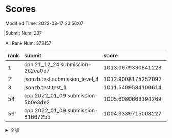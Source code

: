 # Scores

Modified Time: 2022-03-17 23:56:07

Submit Num: 207

All Rank Num: 372157

| rank |               submit               |       score        |       sigma        | pk_num |
| :--- | :--------------------------------- | :----------------- | :----------------- | :----- |
| 1    | cpp.21_12_24.submission-2b2ea0d7   | 1013.0679330841228 | 0.8052605438945262 | 7192   |
| 2    | jsonzb.test.submission_level_4     | 1012.9008175252092 | 0.8201036456168773 | 7192   |
| 3    | jsonzb.test.test_1                 | 1011.5409584100614 | 0.7951184812643208 | 7192   |
| 54   | cpp.2022_01_09.submission-5b0e3de2 | 1005.6080663194269 | 0.7262048494467646 | 7195   |
| 56   | cpp.2022_01_09.submission-816672bd | 1004.9339715008227 | 0.7042686272618363 | 7188   |


<details>
<summary>全部</summary>

| rank |                 submit                 |       score        |       sigma        | pk_num |
| :--- | :------------------------------------- | :----------------- | :----------------- | :----- |
| 1    | cpp.21_12_24.submission-2b2ea0d7       | 1013.0679330841228 | 0.8052605438945262 | 7192   |
| 2    | jsonzb.test.submission_level_4         | 1012.9008175252092 | 0.8201036456168773 | 7192   |
| 3    | jsonzb.test.test_1                     | 1011.5409584100614 | 0.7951184812643208 | 7192   |
| 4    | gobigger.level_3.submission_level_3_38 | 1011.4181191581603 | 0.7546836961618393 | 7190   |
| 5    | gobigger.level_3.submission_level_3_6  | 1011.1371297274904 | 0.7905588069407304 | 7187   |
| 6    | gobigger.level_3.submission_level_3_42 | 1011.0478030562775 | 0.7687464129418432 | 7193   |
| 7    | gobigger.level_3.submission_level_3_31 | 1011.0211400113313 | 0.7658630675643706 | 7196   |
| 8    | gobigger.level_3.submission_level_3_20 | 1011.010192234416  | 0.7582274645655562 | 7189   |
| 9    | gobigger.level_3.submission_level_3_44 | 1010.9724406075787 | 0.7535342190247736 | 7193   |
| 10   | gobigger.level_3.submission_level_3_33 | 1010.9306114142687 | 0.7519886863053403 | 7194   |
| 11   | gobigger.level_3.submission_level_3_43 | 1010.9249138804198 | 0.7647449691413664 | 7192   |
| 12   | gobigger.level_3.submission_level_3_32 | 1010.8633734570789 | 0.7550058900493872 | 7192   |
| 13   | gobigger.level_3.submission_level_3_27 | 1010.8419777592057 | 0.7846962997440692 | 7190   |
| 14   | gobigger.level_3.submission_level_3_2  | 1010.7713896011828 | 0.7543063101652063 | 7190   |
| 15   | gobigger.level_3.submission_level_3_9  | 1010.7190281157714 | 0.7671425627204762 | 7191   |
| 16   | gobigger.level_3.submission_level_3_28 | 1010.711206459957  | 0.7508967144975905 | 7194   |
| 17   | gobigger.level_3.submission_level_3_25 | 1010.5843297411133 | 0.7691131814433267 | 7194   |
| 18   | gobigger.level_3.submission_level_3_41 | 1010.5756535217754 | 0.7571137509160356 | 7190   |
| 19   | gobigger.level_3.submission_level_3_35 | 1010.5667909420544 | 0.7572373117594278 | 7195   |
| 20   | gobigger.level_3.submission_level_3_17 | 1010.5323191998167 | 0.7549143500842478 | 7196   |
| 21   | gobigger.level_3.submission_level_3_3  | 1010.5320847315617 | 0.7721593843257034 | 7191   |
| 22   | gobigger.level_3.submission_level_3_39 | 1010.5026974686787 | 0.7620825054295807 | 7188   |
| 23   | gobigger.level_3.submission_level_3_36 | 1010.4966754946431 | 0.7581101386932879 | 7192   |
| 24   | gobigger.level_3.submission_level_3_47 | 1010.4460771734982 | 0.7605900675143134 | 7192   |
| 25   | gobigger.level_3.submission_level_3_37 | 1010.4219035873756 | 0.7641618554065673 | 7196   |
| 26   | gobigger.level_3.submission_level_3_16 | 1010.3819261475577 | 0.7484224986659733 | 7193   |
| 27   | gobigger.level_3.submission_level_3_30 | 1010.3756117152083 | 0.7516236423374175 | 7189   |
| 28   | gobigger.level_3.submission_level_3_34 | 1010.3619971559256 | 0.7907554605859088 | 7192   |
| 29   | gobigger.level_3.submission_level_3_24 | 1010.3456172086205 | 0.7523767703035704 | 7196   |
| 30   | gobigger.level_3.submission_level_3_5  | 1010.3165414090998 | 0.7551262498340467 | 7191   |
| 31   | gobigger.level_3.submission_level_3_40 | 1010.3067355483436 | 0.7715807272187551 | 7191   |
| 32   | gobigger.level_3.submission_level_3_26 | 1010.3056795641289 | 0.7527692543001624 | 7195   |
| 33   | gobigger.level_3.submission_level_3_29 | 1010.2648395304285 | 0.735220097528597  | 7192   |
| 34   | gobigger.level_3.submission_level_3_49 | 1010.1151608320225 | 0.7482242922040484 | 7194   |
| 35   | gobigger.level_3.submission_level_3_45 | 1010.0395041378752 | 0.7393393172923645 | 7192   |
| 36   | gobigger.level_3.submission_level_3_12 | 1009.928360709466  | 0.746330575352006  | 7193   |
| 37   | gobigger.level_3.submission_level_3_22 | 1009.9186034861093 | 0.7505386096498449 | 7191   |
| 38   | gobigger.level_3.submission_level_3_11 | 1009.8097224691666 | 0.7424163879999871 | 7192   |
| 39   | gobigger.level_3.submission_level_3_19 | 1009.8027006518457 | 0.746111863586812  | 7194   |
| 40   | gobigger.level_3.submission_level_3_0  | 1009.7843554218438 | 0.7719078413490704 | 7194   |
| 41   | gobigger.level_3.submission_level_3_10 | 1009.7511719588686 | 0.7713836047922369 | 7191   |
| 42   | gobigger.level_3.submission_level_3_13 | 1009.6956643276453 | 0.7422391714946968 | 7196   |
| 43   | gobigger.level_3.submission_level_3_1  | 1009.6796033618817 | 0.7644611501669818 | 7189   |
| 44   | gobigger.level_3.submission_level_3_14 | 1009.6734608607663 | 0.7659779276870458 | 7191   |
| 45   | gobigger.level_3.submission_level_3_23 | 1009.6482848704774 | 0.7522707077105106 | 7194   |
| 46   | gobigger.level_3.submission_level_3_21 | 1009.3689210077722 | 0.7560264124078354 | 7188   |
| 47   | gobigger.level_3.submission_level_3_15 | 1009.2007436934533 | 0.7345333313585336 | 7193   |
| 48   | gobigger.level_3.submission_level_3_7  | 1009.0783607067592 | 0.745278348451554  | 7195   |
| 49   | gobigger.level_3.submission_level_3_48 | 1009.0222173544219 | 0.7515927189532    | 7196   |
| 50   | gobigger.level_3.submission_level_3_18 | 1008.9112716147645 | 0.7511780092253622 | 7188   |
| 51   | gobigger.level_3.submission_level_3_4  | 1008.8439926018731 | 0.7776776106331177 | 7189   |
| 52   | gobigger.level_3.submission_level_3_46 | 1008.3932740556218 | 0.7486518105302478 | 7190   |
| 53   | gobigger.level_3.submission_level_3_8  | 1008.2558328270364 | 0.7379728937666054 | 7189   |
| 54   | cpp.2022_01_09.submission-5b0e3de2     | 1005.6080663194269 | 0.7262048494467646 | 7195   |
| 55   | gobigger.level_1.submission_level_1_28 | 1005.4854575285907 | 0.7212770822618427 | 7196   |
| 56   | cpp.2022_01_09.submission-816672bd     | 1004.9339715008227 | 0.7042686272618363 | 7188   |
| 57   | gobigger.level_1.submission_level_1_20 | 1004.7951786772599 | 0.7195945176578433 | 7193   |
| 58   | gobigger.level_1.submission_level_1_27 | 1004.5740523667858 | 0.7165080032597286 | 7195   |
| 59   | gobigger.level_1.submission_level_1_39 | 1004.4213405194504 | 0.7273981750857773 | 7183   |
| 60   | gobigger.level_1.submission_level_1_38 | 1004.4069875998349 | 0.7194876601109966 | 7188   |
| 61   | gobigger.level_1.submission_level_1_11 | 1004.3818765778126 | 0.7271784163218292 | 7193   |
| 62   | gobigger.level_1.submission_level_1_0  | 1004.2697619723103 | 0.7128463116811865 | 7194   |
| 63   | gobigger.level_1.submission_level_1_43 | 1004.2350558306699 | 0.7225419027086143 | 7192   |
| 64   | gobigger.level_1.submission_level_1_36 | 1004.112118267672  | 0.7240699948483862 | 7196   |
| 65   | gobigger.level_1.submission_level_1_34 | 1004.0920129460405 | 0.7218302922226292 | 7189   |
| 66   | gobigger.level_1.submission_level_1_33 | 1003.9092409828991 | 0.7174851748741145 | 7192   |
| 67   | gobigger.level_1.submission_level_1_12 | 1003.81211412784   | 0.704039567002128  | 7189   |
| 68   | gobigger.level_1.submission_level_1_6  | 1003.706602063357  | 0.7268472587474624 | 7187   |
| 69   | gobigger.level_1.submission_level_1_13 | 1003.5415989525421 | 0.7075110727657721 | 7191   |
| 70   | gobigger.level_1.submission_level_1_42 | 1003.5370271186997 | 0.7217031614432514 | 7192   |
| 71   | gobigger.level_1.submission_level_1_1  | 1003.5301349019544 | 0.7187610261759378 | 7197   |
| 72   | gobigger.level_1.submission_level_1_49 | 1003.5006649747197 | 0.72537888301626   | 7191   |
| 73   | gobigger.level_1.submission_level_1_26 | 1003.4123570550406 | 0.7181189189286116 | 7190   |
| 74   | gobigger.level_1.submission_level_1_8  | 1003.3458704163528 | 0.7238653398861203 | 7194   |
| 75   | gobigger.level_1.submission_level_1_46 | 1003.3404118085284 | 0.7162441977193474 | 7191   |
| 76   | gobigger.level_1.submission_level_1_44 | 1003.2209868238622 | 0.7174312593653323 | 7195   |
| 77   | gobigger.level_1.submission_level_1_9  | 1003.1976004778952 | 0.7115257922655812 | 7187   |
| 78   | gobigger.level_1.submission_level_1_48 | 1003.1676130771322 | 0.7114897676199355 | 7191   |
| 79   | gobigger.level_1.submission_level_1_35 | 1003.1639005333321 | 0.7201319303129993 | 7193   |
| 80   | gobigger.level_1.submission_level_1_3  | 1003.1547483164297 | 0.708720880774425  | 7190   |
| 81   | gobigger.level_1.submission_level_1_19 | 1003.1502535801246 | 0.7128580958422943 | 7190   |
| 82   | gobigger.level_1.submission_level_1_14 | 1003.1161821899622 | 0.7198555233693873 | 7192   |
| 83   | gobigger.level_1.submission_level_1_47 | 1003.1042733826422 | 0.7108435033522421 | 7192   |
| 84   | gobigger.level_1.submission_level_1_31 | 1003.0990464896228 | 0.7165760320279186 | 7191   |
| 85   | gobigger.level_1.submission_level_1_2  | 1003.084268631369  | 0.7264947609487148 | 7191   |
| 86   | gobigger.level_1.submission_level_1_29 | 1003.0529279453846 | 0.7122465026471616 | 7193   |
| 87   | gobigger.level_1.submission_level_1_25 | 1003.0318931738462 | 0.7356184857200535 | 7196   |
| 88   | gobigger.level_1.submission_level_1_23 | 1002.9931233776776 | 0.7144786383366628 | 7190   |
| 89   | gobigger.level_1.submission_level_1_32 | 1002.9831992137717 | 0.708541415919081  | 7186   |
| 90   | gobigger.level_1.submission_level_1_37 | 1002.9706467850406 | 0.723702512837087  | 7195   |
| 91   | gobigger.level_1.submission_level_1_17 | 1002.9528976563988 | 0.7141832656074332 | 7195   |
| 92   | gobigger.level_1.submission_level_1_30 | 1002.9276315317718 | 0.7178892311829255 | 7189   |
| 93   | gobigger.level_1.submission_level_1_15 | 1002.896894533605  | 0.7073990980801302 | 7193   |
| 94   | gobigger.level_1.submission_level_1_16 | 1002.8956554762773 | 0.7111577994936275 | 7195   |
| 95   | gobigger.level_1.submission_level_1_7  | 1002.8245025844802 | 0.7175168943914935 | 7189   |
| 96   | gobigger.level_1.submission_level_1_40 | 1002.7945260781357 | 0.7161465083128485 | 7194   |
| 97   | gobigger.level_1.submission_level_1_24 | 1002.5513511989956 | 0.7253500051044265 | 7190   |
| 98   | gobigger.level_1.submission_level_1_18 | 1002.4984095483458 | 0.7079335328383757 | 7192   |
| 99   | gobigger.level_1.submission_level_1_4  | 1002.4844191816455 | 0.7100705934766387 | 7190   |
| 100  | gobigger.level_1.submission_level_1_45 | 1002.306710352589  | 0.7145799284894855 | 7190   |
| 101  | gobigger.level_1.submission_level_1_5  | 1002.198984695013  | 0.7134671013452543 | 7192   |
| 102  | gobigger.level_1.submission_level_1_10 | 1002.1529824342485 | 0.7248669905287514 | 7191   |
| 103  | gobigger.level_1.submission_level_1_22 | 1002.0966539334686 | 0.7165279620682699 | 7193   |
| 104  | gobigger.level_1.submission_level_1_21 | 1001.9923187390573 | 0.7105291163200825 | 7188   |
| 105  | gobigger.level_1.submission_level_1_41 | 1001.5256325019598 | 0.717195118342185  | 7189   |
| 106  | gobigger.random.submission_random_24   | 997.1184556254775  | 0.710387780144115  | 7194   |
| 107  | gobigger.random.submission_random_43   | 997.0975084323823  | 0.7170810897419048 | 7190   |
| 108  | gobigger.random.submission_random_49   | 997.0645856785933  | 0.7191452568886267 | 7194   |
| 109  | gobigger.random.submission_random_4    | 996.8252034902467  | 0.7044467693013051 | 7190   |
| 110  | gobigger.random.submission_random_33   | 996.8052319047771  | 0.7157381142848394 | 7192   |
| 111  | gobigger.random.submission_random_27   | 996.7144978714765  | 0.7083939113516984 | 7193   |
| 112  | gobigger.random.submission_random_7    | 996.5636278062599  | 0.7099286358696902 | 7186   |
| 113  | gobigger.random.submission_random_47   | 996.5291882210923  | 0.7047359784406892 | 7194   |
| 114  | gobigger.random.submission_random_46   | 996.5180838058972  | 0.7140799603212236 | 7191   |
| 115  | gobigger.random.submission_random_17   | 996.4552163910807  | 0.7144095534210894 | 7190   |
| 116  | gobigger.random.submission_random_44   | 996.3941332564549  | 0.7187938568529437 | 7189   |
| 117  | gobigger.random.submission_random_42   | 996.3805894358055  | 0.7017061100242366 | 7190   |
| 118  | gobigger.random.submission_random_0    | 996.3599886411021  | 0.7079434565260024 | 7192   |
| 119  | gobigger.random.submission_random_6    | 996.2872437143358  | 0.7033390523809325 | 7190   |
| 120  | gobigger.random.submission_random_2    | 996.233692235222   | 0.7082418284108676 | 7188   |
| 121  | gobigger.random.submission_random_39   | 996.2103775987081  | 0.7065561027528423 | 7191   |
| 122  | gobigger.random.submission_random_19   | 996.1398094928211  | 0.7154616448646045 | 7190   |
| 123  | gobigger.random.submission_random_9    | 996.1282896400995  | 0.7143678785756685 | 7194   |
| 124  | gobigger.random.submission_random_21   | 996.0970747032446  | 0.7071468825460121 | 7187   |
| 125  | gobigger.random.submission_random_26   | 996.0815961561167  | 0.7126579074729582 | 7196   |
| 126  | gobigger.random.submission_random_45   | 996.0548248250551  | 0.7017833586971532 | 7190   |
| 127  | gobigger.random.submission_random_37   | 996.0505440825149  | 0.7003829551526474 | 7192   |
| 128  | gobigger.random.submission_random_41   | 996.0435972175452  | 0.729288419415398  | 7190   |
| 129  | gobigger.random.submission_random_28   | 996.0347783509092  | 0.712778239605805  | 7190   |
| 130  | gobigger.random.submission_random_12   | 995.9822953121004  | 0.7335091841787852 | 7195   |
| 131  | gobigger.random.submission_random_3    | 995.9260312533979  | 0.7215110684395185 | 7195   |
| 132  | gobigger.random.submission_random_31   | 995.8550795569586  | 0.7244476757915362 | 7192   |
| 133  | gobigger.random.submission_random_10   | 995.8412177260627  | 0.7006990304865315 | 7190   |
| 134  | gobigger.random.submission_random_1    | 995.8365044988816  | 0.7101229786493369 | 7191   |
| 135  | gobigger.random.submission_random_15   | 995.8170488836527  | 0.7111692256574471 | 7195   |
| 136  | gobigger.random.submission_random_38   | 995.7978121611018  | 0.7118378108850487 | 7186   |
| 137  | gobigger.random.submission_random_16   | 995.7870354895729  | 0.7260978580991588 | 7191   |
| 138  | gobigger.random.submission_random_29   | 995.7757086036495  | 0.7050635080964803 | 7193   |
| 139  | gobigger.random.submission_random_14   | 995.7726531021367  | 0.7156157410919074 | 7195   |
| 140  | gobigger.random.submission_random_22   | 995.7692025043748  | 0.7182799049106139 | 7189   |
| 141  | gobigger.random.submission_random_11   | 995.6686352877787  | 0.7136304449344045 | 7193   |
| 142  | gobigger.random.submission_random_5    | 995.6508398413869  | 0.7066122064273824 | 7190   |
| 143  | gobigger.random.submission_random_20   | 995.5764800083523  | 0.717617457548099  | 7189   |
| 144  | gobigger.random.submission_random_48   | 995.5517660358282  | 0.7203406153970581 | 7194   |
| 145  | gobigger.random.submission_random_32   | 995.4816042966496  | 0.707562371465421  | 7189   |
| 146  | gobigger.random.submission_random_34   | 995.357708663718   | 0.7189652759298272 | 7191   |
| 147  | gobigger.random.submission_random_23   | 995.3330425560599  | 0.7043272436814835 | 7190   |
| 148  | gobigger.random.submission_random_18   | 995.2786694542544  | 0.7063734895550942 | 7190   |
| 149  | gobigger.random.submission_random_13   | 995.223317834847   | 0.7092043395254048 | 7189   |
| 150  | gobigger.random.submission_random_25   | 995.1273298424974  | 0.7135580523972354 | 7191   |
| 151  | gobigger.random.submission_random_30   | 995.0133094728686  | 0.7068502239838375 | 7191   |
| 152  | gobigger.random.submission_random_8    | 994.9958002145371  | 0.7150742203015475 | 7186   |
| 153  | gobigger.random.submission_random_35   | 994.9791981836279  | 0.7160973605008047 | 7196   |
| 154  | gobigger.random.submission_random_36   | 994.7810681609524  | 0.7216067158929533 | 7187   |
| 155  | gobigger.level_2.submission_level_2_22 | 994.6326480044312  | 0.7308706235310807 | 7187   |
| 156  | gobigger.random.submission_random_40   | 994.4615195946882  | 0.7340459266329694 | 7191   |
| 157  | gobigger.level_2.submission_level_2_41 | 994.0348494334469  | 0.7236723430365627 | 7192   |
| 158  | gobigger.level_2.submission_level_2_32 | 993.9463282163936  | 0.7264409846475801 | 7191   |
| 159  | gobigger.level_2.submission_level_2_12 | 993.6224628633216  | 0.7314913086401638 | 7189   |
| 160  | gobigger.level_2.submission_level_2_43 | 993.3137297399761  | 0.7516415866284294 | 7188   |
| 161  | gobigger.level_2.submission_level_2_42 | 993.1810218980323  | 0.7277151541677782 | 7194   |
| 162  | gobigger.level_2.submission_level_2_48 | 993.0712414110754  | 0.745223532779414  | 7191   |
| 163  | gobigger.level_2.submission_level_2_27 | 992.9857078485488  | 0.7411512513524623 | 7189   |
| 164  | gobigger.level_2.submission_level_2_44 | 992.9823761219114  | 0.7511932712490808 | 7190   |
| 165  | gobigger.level_2.submission_level_2_18 | 992.9038940267213  | 0.7394326070149778 | 7193   |
| 166  | gobigger.level_2.submission_level_2_20 | 992.8917521190363  | 0.7524370384746728 | 7191   |
| 167  | gobigger.level_2.submission_level_2_46 | 992.8816471700445  | 0.7573331375651385 | 7190   |
| 168  | gobigger.level_2.submission_level_2_0  | 992.771248559845   | 0.7509531329828102 | 7192   |
| 169  | gobigger.level_2.submission_level_2_10 | 992.7690960688058  | 0.7392688608981214 | 7193   |
| 170  | gobigger.level_2.submission_level_2_4  | 992.594813497455   | 0.7387973306965709 | 7191   |
| 171  | gobigger.level_2.submission_level_2_45 | 992.5279700855255  | 0.7490916220466404 | 7195   |
| 172  | gobigger.level_2.submission_level_2_14 | 992.3994410043563  | 0.7434412004502197 | 7191   |
| 173  | gobigger.level_2.submission_level_2_35 | 992.2984222632464  | 0.7515421446530265 | 7189   |
| 174  | gobigger.level_2.submission_level_2_24 | 992.2137386417237  | 0.7610673221146209 | 7192   |
| 175  | gobigger.level_2.submission_level_2_49 | 992.1140193693622  | 0.7456387739977381 | 7190   |
| 176  | gobigger.level_2.submission_level_2_9  | 992.0678066355     | 0.7505604330321533 | 7198   |
| 177  | gobigger.level_2.submission_level_2_5  | 991.9630891367418  | 0.7450497081125608 | 7190   |
| 178  | gobigger.level_2.submission_level_2_11 | 991.9346216694852  | 0.7622355598518925 | 7193   |
| 179  | gobigger.level_2.submission_level_2_31 | 991.8437951402937  | 0.7502691318654707 | 7194   |
| 180  | gobigger.level_2.submission_level_2_15 | 991.8280710477991  | 0.7486462600275657 | 7193   |
| 181  | gobigger.level_2.submission_level_2_19 | 991.825487635558   | 0.7515817976580993 | 7191   |
| 182  | gobigger.level_2.submission_level_2_21 | 991.8180521762467  | 0.7781519049758717 | 7192   |
| 183  | gobigger.level_2.submission_level_2_39 | 991.801795897526   | 0.7487406146805105 | 7191   |
| 184  | gobigger.level_2.submission_level_2_3  | 991.7363226604706  | 0.7398932788261168 | 7191   |
| 185  | gobigger.level_2.submission_level_2_37 | 991.7281276088619  | 0.747445401628267  | 7189   |
| 186  | gobigger.level_2.submission_level_2_29 | 991.6993007687178  | 0.7473548797461909 | 7191   |
| 187  | gobigger.level_2.submission_level_2_17 | 991.6200797801922  | 0.7556689684913933 | 7190   |
| 188  | gobigger.level_2.submission_level_2_16 | 991.6080098175422  | 0.7565073877213127 | 7192   |
| 189  | gobigger.level_2.submission_level_2_2  | 991.6074806838252  | 0.7512551907979101 | 7196   |
| 190  | gobigger.level_2.submission_level_2_30 | 991.607351030357   | 0.7491676007120531 | 7192   |
| 191  | gobigger.level_2.submission_level_2_28 | 991.5703920621623  | 0.7340172784317959 | 7190   |
| 192  | gobigger.level_2.submission_level_2_6  | 991.5368580613723  | 0.7564648407275137 | 7192   |
| 193  | gobigger.level_2.submission_level_2_36 | 991.4885128087512  | 0.7531884845737172 | 7194   |
| 194  | gobigger.level_2.submission_level_2_33 | 991.410009627786   | 0.762968341126998  | 7195   |
| 195  | gobigger.level_2.submission_level_2_40 | 991.2477651610108  | 0.762104418937632  | 7195   |
| 196  | gobigger.level_2.submission_level_2_38 | 991.1485350442414  | 0.7484099060184977 | 7186   |
| 197  | gobigger.level_2.submission_level_2_8  | 991.0696154634643  | 0.7530645447148847 | 7184   |
| 198  | gobigger.level_2.submission_level_2_1  | 991.036031935846   | 0.7533464824825947 | 7190   |
| 199  | gobigger.level_2.submission_level_2_23 | 990.716318482237   | 0.7405573805774538 | 7195   |
| 200  | gobigger.level_2.submission_level_2_47 | 990.6777246956764  | 0.7450385000581574 | 7191   |
| 201  | gobigger.level_2.submission_level_2_34 | 990.5505673732608  | 0.7748060433952249 | 7187   |
| 202  | gobigger.level_2.submission_level_2_13 | 990.5352405489639  | 0.7665375494907752 | 7189   |
| 203  | gobigger.level_2.submission_level_2_26 | 990.4951417771317  | 0.770022296711455  | 7190   |
| 204  | gobigger.level_2.submission_level_2_25 | 989.9067390046915  | 0.7622368206365677 | 7186   |
| 205  | gobigger.level_2.submission_level_2_7  | 989.642180765145   | 0.778513238982503  | 7191   |
| 206  | gobigger.none.submission_none_0        | 977.1124633264145  | 1.308144304840907  | 7194   |
| 207  | gobigger.none.submission_none_1        | 975.4105058110956  | 1.4689804605753278 | 7192   |

</details>